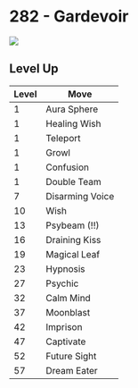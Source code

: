 # 282 - Gardevoir
![][282]

## Level Up

Level | Move
---   | ---
  1   | Aura Sphere
  1   | Healing Wish
  1   | Teleport
  1   | Growl
  1   | Confusion
  1   | Double Team
  7   | Disarming Voice
 10   | Wish
 13   | Psybeam (!!)
 16   | Draining Kiss
 19   | Magical Leaf
 23   | Hypnosis
 27   | Psychic
 32   | Calm Mind
 37   | Moonblast
 42   | Imprison
 47   | Captivate
 52   | Future Sight
 57   | Dream Eater



[282]: ../img/pokemon/282.png

